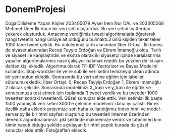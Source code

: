 # DonemProjesi
DogalDilIsleme
Yapan Kişiler 203405079 Aysel İrem Nur DAL ve 203405068 Mehmet Üner 
İlk önce bir veri seti oluşturduk. Bu veri setini twitterdan çekerek oluşturduk. Amacımız verdiğimiz tweeti algoritmalarla öğreterek hangi tweetin hangi ünlüye ait olduğunu bulmaktı.3 ünlü kişiden teker teker 1000 tane tweet çektik. Bu ünlülerimiz tarih alanından İlber Ortaylı, İki tanesi de siyaset alanından Recep Tayyip Erdoğan ve Ekrem İmamoğlu oldu. Tarih ve siyaset ile karşılaştırdık ve ekstra olarak iki siyasetçi içinde karşılaştırma yapalım algoritmalarımız nasıl çalışıyor bakmak istedik bu yüzden de iki aynı daldan kişi ekledik. Algoritma olarak TF-IDF Vectorizer ve Bayes Modelini kullandık. Stop wordsler ile ve re sub ile veri setini temizleyip clean adında bir yeni sütun ekledik. Sonrasında bu veri setine eğitim için labeller sütununu ekledik. İlber Ortaylı 0, Recep Tayyip Erdoğan 1, Ekrem İmamoğlu 2 olacak şekilde. Sonrasında modelimizi X_train ve y_train ile eğittik ve sonucumuzu test etmek için toplamda 3 tweet verdik ve bu tweetler 1000 tweetten sonraki tweetlerdi. Güzel sonuçlar elde ettik. Veri setimizi ilk başta 1500 yapmıştık veri setini 3000'e çekince modelimiz daha iyi çalıştı. Bir ek özellik daha ekledik projemize son hafta kullandığımız index.html ve model-server.py ile bir html sayfası oluşturup bu tweetleri internet üzerinden denedik algoritmalarımızı .pkl şeklinde makinemize verdik ve tahminleri kim kimin tweeti olduğu şekilde açıklayan bir html yaptık burada da güzel sonuçlar elde ettik. Fotoğrafları ekledik.
